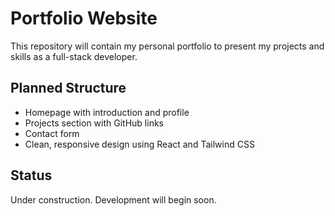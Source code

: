 # Portfolio Website

This repository will contain my personal portfolio to present my projects and skills as a full-stack developer.

## Planned Structure

- Homepage with introduction and profile
- Projects section with GitHub links
- Contact form
- Clean, responsive design using React and Tailwind CSS

## Status

Under construction. Development will begin soon.
